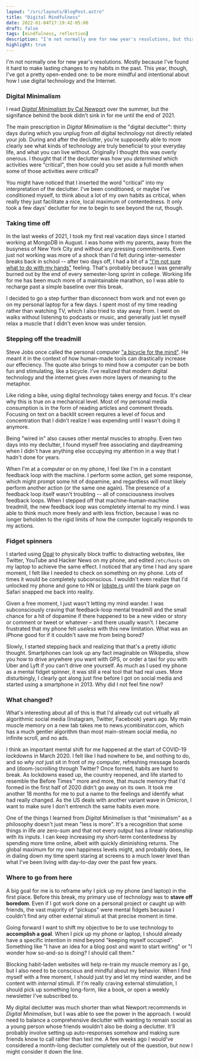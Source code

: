 ```yaml
---
layout: "/src/layouts/BlogPost.astro"
title: "Digital Mindfulness"
date: 2022-01-04T17:19:42-05:00
draft: false
tags: [mindfulness, reflection]
description: "I'm not normally one for new year's resolutions, but this year I'm trying to be more mindful and intentional about how I use digital technology and the Internet."
highlight: true
---
```


I'm not normally one for new year's resolutions. Mostly because I've found it hard to make lasting changes to my habits in the past. This year, though, I've got a pretty open-ended one: to be more mindful and intentional about how I use digital technology and the Internet.<!--more-->

### Digital Minimalism

I read [_Digital Minimalism_ by Cal Newport](https://www.calnewport.com/books/digital-minimalism/) over the summer, but the signifance behind the book didn't sink in for me until the end of 2021.

The main prescription in _Digital Minimalism_ is the "digital declutter": thirty days during which you unplug from _all_ digital technology not directly related your job. During and after the declutter, you're supposedly able to more clearly see what kinds of technology are truly beneficial to your everyday life, and what you can live without. Originally I thought this was overly onerous. I thought that if the declutter was how you _determined_ which activities were "critical", then how could you set aside a full month when some of those activities _were_ critical?

You might have noticed that I inserted the word "critical" into my interpretation of the declutter. I've been conditioned, or maybe I've conditioned myself, to think about a lot of my own habits as critical, when really they just facilitate a nice, local maximum of contentedness. It only took a few days' declutter for me to begin to see beyond the rut, though.

### Taking time off

In the last weeks of 2021, I took my first real vacation days since I started working at MongoDB in August. I was home with my parents, away from the busyness of New York City and without any pressing commitments. Even just not working was more of a shock than I'd felt during inter-semester breaks back in school -- after two days off, I had a bit of a ["I'm not sure what to do with my hands"](https://giphy.com/gifs/ftXmTBgSnsJ8c) feeling. That's probably because I was generally burned out by the end of every semester-long sprint in college. Working life for me has been much more of a maintainable marathon, so I was able to recharge past a simple baseline over this break.

I decided to go a step further than disconnect from work and not even go on my personal laptop for a few days. I spent most of my time reading rather than watching TV, which I also tried to stay away from. I went on walks without listening to podcasts or music, and generally just let myself relax a muscle that I didn't even know was under tension.

### Stepping off the treadmill

Steve Jobs once called the personal computer ["a bicycle for the mind"](https://www.youtube.com/watch?v=KmuP8gsgWb8). He meant it in the context of how human-made tools can drastically increase our effeciency. The quote also brings to mind how a computer can be both fun and stimulating, like a bicycle. I've realized that modern digital technology and the internet gives even more layers of meaning to the metaphor.

Like riding a bike, using digital technology takes energy and focus. It's clear why this is true on a mechanical level. Most of my personal media consumption is in the form of reading articles and comment threads. Focusing on text on a backlit screen requires a level of focus and concentration that I didn't realize I was expending until I wasn't doing it anymore.

Being "wired in" also causes other mental muscles to atrophy. Even two days into my declutter, I found myself free associating and daydreaming when I didn't have anything else occupying my attention in a way that I hadn't done for years.

When I'm at a computer or on my phone, I feel like I'm in a constant feedback loop with the machine. I perform some action, get some response, which might prompt some hit of dopamine, and regardless will most likely perform another action (or the same one again). The presence of a feedback loop itself wasn't troubling -- all of consciousness involves feedback loops. When I stepped off that machine-human-machine treadmill, the new feedback loop was completely internal to my mind. I was able to think much more freely and with less friction, because I was no longer beholden to the rigid limits of how the computer logically responds to my actions.

### Fidget spinners

I started using [Opal](https://www.opal.so) to physically block traffic to distracting websites, like Twitter, YouTube and Hacker News on my phone, and edited `/etc/hosts` on my laptop to achieve the same effect. I noticed that any time I had any spare moment, I felt like I needed to check on something on my phone. Lots of times it would be completely subconscious. I wouldn't even realize that I'd unlocked my phone and gone to HN or [lobste.rs](https://lobste.rs) until the blank page on Safari snapped me back into reality.

Given a free moment, I just wasn't letting my mind wander. I was subconsciously craving that feedback-loop mental treadmill and the small chance for a hit of dopamine if there happened to be a new video or story or comment or tweet or whatever – and there usually wasn't. I became frustrated that my phone felt _useless_ with this new limitation. What was an iPhone good for if it couldn't save me from being bored?

Slowly, I started stepping back and realizing that that's a pretty idiotic thought. Smartphones can look up any fact imaginable on Wikipedia, show you how to drive anywhere you want with GPS, or order a taxi for you with Uber and Lyft if you can't drive one yourself. As much as I used my phone as a mental fidget spinner, it was still a real tool that had real uses. More disturbingly, I clearly got along just fine before I got on social media and started using a smartphone in 2013. Why did I not feel fine now?

### What changed?

What's interesting about all of this is that I'd already cut out virtually all algorithmic social media (Instagram, Twitter, Facebook) years ago. My main muscle memory on a new tab takes me to news.ycombinator.com, which has a much gentler algorithm than most main-stream social media, no infinite scroll, and no ads.

I think an important mental shift for me happened at the start of COVID-19 lockdowns in March 2020. I felt like I had nowhere to be, and nothing to do, and so _why not_ just sit in front of my computer, refreshing message boards and (doom-)scrolling through Twitter? Once formed, habits are hard to break. As lockdowns eased up, the country reopened, and life started to resemble the Before Times™ more and more, that muscle memory that I'd formed in the first half of 2020 didn't go away on its own. It took me another 18 months for me to put a name to the feelings and identify what had really changed. As the US deals with another variant wave in Omicron, I want to make sure I don't entrench the same habits even more.

One of the things I learned from _Digital Minimalism_ is that "minimalism" as a philosophy doesn't just mean "less is more". It's a recognition that some things in life _are_ zero-sum and that not every output has a linear relationship with its inputs. I can keep increasing my short-term contentedness by spending more time online, albeit with quickly diminishing returns. The global maximum for my own happiness levels might, and probably does, lie in dialing down my time spent staring at screens to a much lower level than what I've been living with day-to-day over the past few years.

### Where to go from here

A big goal for me is to reframe _why_ I pick up my phone (and laptop) in the first place. Before this break, my primary use of technology was to **stave off boredom**. Even if I got work done on a personal project or caught up with friends, the vast majority of "pickups" were mental fidgets because I couldn't find any other external stimuli at that precise moment in time.

Going forward I want to shift my objective to be to use technology to **accomplish a goal**. When I pick up my phone or laptop, I should already have a specific intention in mind beyond "keeping myself occupied". Something like "I have an idea for a blog post and want to start writing" or "I wonder how so-and-so is doing? I should call them."

Blocking habit-laden websites will help re-train my muscle memory as I go, but I also need to be conscious and mindful about my behavior. When I find myself with a free moment, I should just try and let my mind wander, and be content with _internal_ stimuli. If I'm really craving external stimulation, I should pick up something long-form, like a book, or open a weekly newsletter I've subscribed to.

My digital declutter was much shorter than what Newport recommends in _Digital Minimalism_, but I was able to see the power in the approach. I would need to balance a comprehensive declutter with wanting to remain social as a young person whose friends wouldn't also be doing a declutter. It'll probably involve setting up auto-responses somehow and making sure friends know to call rather than text me. A few weeks ago I would've considered a month-long declutter completely out of the question, but now I might consider it down the line.
